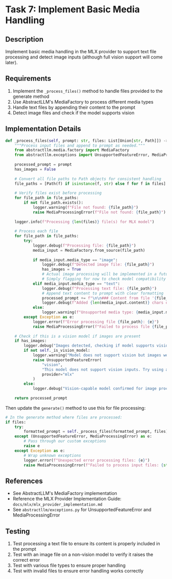 # Task 7: Implement Basic Media Handling

## Description
Implement basic media handling in the MLX provider to support text file processing and detect image inputs (although full vision support will come later).

## Requirements
1. Implement the `_process_files()` method to handle files provided to the generate method
2. Use AbstractLLM's MediaFactory to process different media types
3. Handle text files by appending their content to the prompt
4. Detect image files and check if the model supports vision

## Implementation Details

```python
def _process_files(self, prompt: str, files: List[Union[str, Path]]) -> str:
    """Process input files and append to prompt as needed."""
    from abstractllm.media.factory import MediaFactory
    from abstractllm.exceptions import UnsupportedFeatureError, MediaProcessingError
    
    processed_prompt = prompt
    has_images = False
    
    # Convert all file paths to Path objects for consistent handling
    file_paths = [Path(f) if isinstance(f, str) else f for f in files]
    
    # Verify files exist before processing
    for file_path in file_paths:
        if not file_path.exists():
            logger.warning(f"File not found: {file_path}")
            raise MediaProcessingError(f"File not found: {file_path}")
    
    logger.info(f"Processing {len(files)} file(s) for MLX model")
    
    # Process each file
    for file_path in file_paths:
        try:
            logger.debug(f"Processing file: {file_path}")
            media_input = MediaFactory.from_source(file_path)
            
            if media_input.media_type == "image":
                logger.debug(f"Detected image file: {file_path}")
                has_images = True
                # Actual image processing will be implemented in a future task
                # Simply flagging for now to check model compatibility
            elif media_input.media_type == "text":
                logger.debug(f"Processing text file: {file_path}")
                # Append text content to prompt with clear formatting
                processed_prompt += f"\n\n### Content from file '{file_path.name}':\n{media_input.content}\n###\n"
                logger.debug(f"Added {len(media_input.content)} chars of text content from {file_path.name}")
            else:
                logger.warning(f"Unsupported media type: {media_input.media_type} for file {file_path}")
        except Exception as e:
            logger.error(f"Error processing file {file_path}: {e}")
            raise MediaProcessingError(f"Failed to process file {file_path}: {str(e)}")
    
    # Check if this is a vision model if images are present
    if has_images:
        logger.debug("Images detected, checking if model supports vision")
        if not self._is_vision_model:
            logger.warning("Model does not support vision but images were provided")
            raise UnsupportedFeatureError(
                "vision",
                "This model does not support vision inputs. Try using a vision-capable model like 'mlx-community/llava-1.5-7b-mlx'",
                provider="mlx"
            )
        else:
            logger.debug("Vision-capable model confirmed for image processing")
            
    return processed_prompt
```

Then update the `generate()` method to use this for file processing:

```python
# In the generate method where files are processed:
if files:
    try:
        formatted_prompt = self._process_files(formatted_prompt, files)
    except (UnsupportedFeatureError, MediaProcessingError) as e:
        # Pass through our custom exceptions
        raise e
    except Exception as e:
        # Wrap unknown exceptions
        logger.error(f"Unexpected error processing files: {e}")
        raise MediaProcessingError(f"Failed to process input files: {str(e)}")
```

## References
- See AbstractLLM's MediaFactory implementation
- Reference the MLX Provider Implementation Guide: `docs/mlx/mlx_provider_implementation.md`
- See `abstractllm/exceptions.py` for UnsupportedFeatureError and MediaProcessingError

## Testing
1. Test processing a text file to ensure its content is properly included in the prompt
2. Test with an image file on a non-vision model to verify it raises the correct error
3. Test with various file types to ensure proper handling
4. Test with invalid files to ensure error handling works correctly 